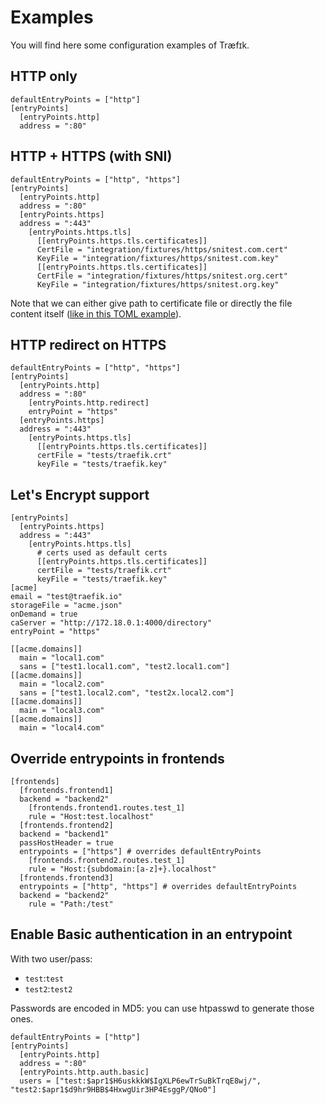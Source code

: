 
# Examples

You will find here some configuration examples of Træfɪk.

## HTTP only

```
defaultEntryPoints = ["http"]
[entryPoints]
  [entryPoints.http]
  address = ":80"
```

## HTTP + HTTPS (with SNI)

```
defaultEntryPoints = ["http", "https"]
[entryPoints]
  [entryPoints.http]
  address = ":80"
  [entryPoints.https]
  address = ":443"
    [entryPoints.https.tls]
      [[entryPoints.https.tls.certificates]]
      CertFile = "integration/fixtures/https/snitest.com.cert"
      KeyFile = "integration/fixtures/https/snitest.com.key"
      [[entryPoints.https.tls.certificates]]
      CertFile = "integration/fixtures/https/snitest.org.cert"
      KeyFile = "integration/fixtures/https/snitest.org.key"
```
Note that we can either give path to certificate file or directly the file content itself ([like in this TOML example](/user-guide/kv-config/#upload-the-configuration-in-the-key-value-store)).

## HTTP redirect on HTTPS

```
defaultEntryPoints = ["http", "https"]
[entryPoints]
  [entryPoints.http]
  address = ":80"
    [entryPoints.http.redirect]
    entryPoint = "https"
  [entryPoints.https]
  address = ":443"
    [entryPoints.https.tls]
      [[entryPoints.https.tls.certificates]]
      certFile = "tests/traefik.crt"
      keyFile = "tests/traefik.key"
```

## Let's Encrypt support

```
[entryPoints]
  [entryPoints.https]
  address = ":443"
    [entryPoints.https.tls]
      # certs used as default certs
      [[entryPoints.https.tls.certificates]]
      certFile = "tests/traefik.crt"
      keyFile = "tests/traefik.key"
[acme]
email = "test@traefik.io"
storageFile = "acme.json"
onDemand = true
caServer = "http://172.18.0.1:4000/directory"
entryPoint = "https"

[[acme.domains]]
  main = "local1.com"
  sans = ["test1.local1.com", "test2.local1.com"]
[[acme.domains]]
  main = "local2.com"
  sans = ["test1.local2.com", "test2x.local2.com"]
[[acme.domains]]
  main = "local3.com"
[[acme.domains]]
  main = "local4.com"
```

## Override entrypoints in frontends

```
[frontends]
  [frontends.frontend1]
  backend = "backend2"
    [frontends.frontend1.routes.test_1]
    rule = "Host:test.localhost"
  [frontends.frontend2]
  backend = "backend1"
  passHostHeader = true
  entrypoints = ["https"] # overrides defaultEntryPoints
    [frontends.frontend2.routes.test_1]
    rule = "Host:{subdomain:[a-z]+}.localhost"
  [frontends.frontend3]
  entrypoints = ["http", "https"] # overrides defaultEntryPoints
  backend = "backend2"
    rule = "Path:/test"
```

## Enable Basic authentication in an entrypoint

With two user/pass:

- `test`:`test`
- `test2`:`test2`

Passwords are encoded in MD5: you can use htpasswd to generate those ones.

```
defaultEntryPoints = ["http"]
[entryPoints]
  [entryPoints.http]
  address = ":80"
  [entryPoints.http.auth.basic]
  users = ["test:$apr1$H6uskkkW$IgXLP6ewTrSuBkTrqE8wj/", "test2:$apr1$d9hr9HBB$4HxwgUir3HP4EsggP/QNo0"]
```